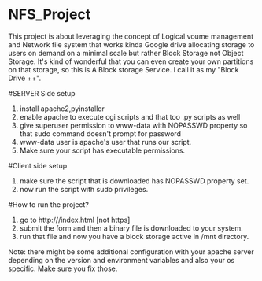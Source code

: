 # NFS_Project
This project is about leveraging the concept of Logical voume management and Network file system that works kinda Google drive allocating storage to users on demand on a minimal scale but rather Block Storage not Object Storage. It's kind of wonderful that you can even create your own partitions on that storage, so this is A Block storage Service. I call it as my "Block Drive ++".

#SERVER Side setup
1. install apache2,pyinstaller
2. enable apache to execute cgi scripts and that too .py scripts as well
3. give superuser permission to www-data with NOPASSWD property so that sudo command doesn't prompt for password
4. www-data user is apache's user that runs our script.
5. Make sure your script has executable permissions.

#Client side setup
1. make sure the script that is downloaded has NOPASSWD property set.
2. now run the script with sudo privileges.

#How to run the project?
1. go to http://<your-server-ip>/index.html [not https]
2. submit the form and then a binary file is downloaded to your system.
3. run that file and now you have a block storage active in /mnt directory.

Note: there might be some additional configuration with your apache server depending on the version and environment variables and also your os specific. Make sure you fix those. 
